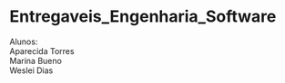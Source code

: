 # Entregaveis_Engenharia_Software

Alunos: <br>
Aparecida Torres <br>
Marina Bueno <br>
Weslei Dias
